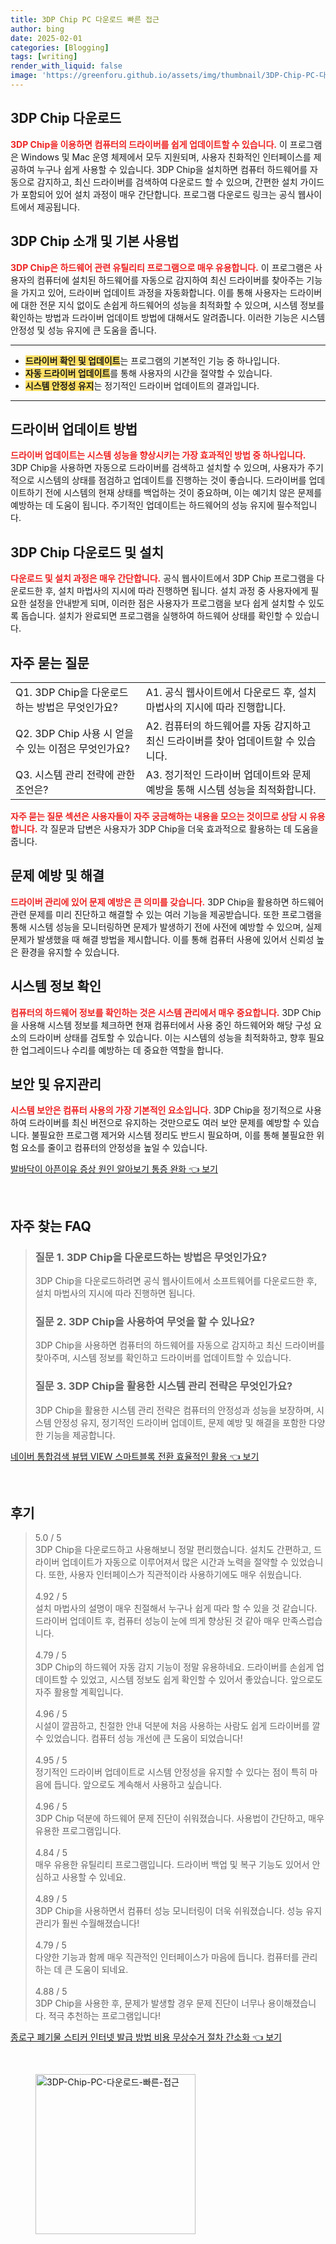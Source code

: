 ```yaml
---
title: 3DP Chip PC 다운로드 빠른 접근
author: bing
date: 2025-02-01
categories: [Blogging]
tags: [writing]
render_with_liquid: false
image: 'https://greenforu.github.io/assets/img/thumbnail/3DP-Chip-PC-다운로드-빠른-접근.webp'
---
```



<h2 id='3DP Chip 다운로드'>3DP Chip 다운로드</h2>

<p><b><span style="color: #ee2323;">3DP Chip을 이용하면 컴퓨터의 드라이버를 쉽게 업데이트할 수 있습니다.</span></b> 이 프로그램은 Windows 및 Mac 운영 체제에서 모두 지원되며, 사용자 친화적인 인터페이스를 제공하여 누구나 쉽게 사용할 수 있습니다. 3DP Chip을 설치하면 컴퓨터 하드웨어를 자동으로 감지하고, 최신 드라이버를 검색하여 다운로드 할 수 있으며, 간편한 설치 가이드가 포함되어 있어 설치 과정이 매우 간단합니다. 프로그램 다운로드 링크는 공식 웹사이트에서 제공됩니다.</p>

<h2 id='3DP Chip 소개 및 기본 사용법'>3DP Chip 소개 및 기본 사용법</h2>

<p><b><span style="color: #ee2323;">3DP Chip은 하드웨어 관련 유틸리티 프로그램으로 매우 유용합니다.</span></b> 이 프로그램은 사용자의 컴퓨터에 설치된 하드웨어를 자동으로 감지하여 최신 드라이버를 찾아주는 기능을 가지고 있어, 드라이버 업데이트 과정을 자동화합니다. 이를 통해 사용자는 드라이버에 대한 전문 지식 없이도 손쉽게 하드웨어의 성능을 최적화할 수 있으며, 시스템 정보를 확인하는 방법과 드라이버 업데이트 방법에 대해서도 알려줍니다. 이러한 기능은 시스템 안정성 및 성능 유지에 큰 도움을 줍니다.</p>

<hr />

<ul>
    <li><b><span style="background-color: #ffe066;">드라이버 확인 및 업데이트</span></b>는 프로그램의 기본적인 기능 중 하나입니다.</li>
    <li><b><span style="background-color: #ffe066;">자동 드라이버 업데이트</span></b>를 통해 사용자의 시간을 절약할 수 있습니다.</li>
    <li><b><span style="background-color: #ffe066;">시스템 안정성 유지</span></b>는 정기적인 드라이버 업데이트의 결과입니다.</li>
</ul>

<hr />

<h2 id='드라이버 업데이트 방법'>드라이버 업데이트 방법</h2>

<p><b><span style="color: #ee2323;">드라이버 업데이트는 시스템 성능을 향상시키는 가장 효과적인 방법 중 하나입니다.</span></b> 3DP Chip을 사용하면 자동으로 드라이버를 검색하고 설치할 수 있으며, 사용자가 주기적으로 시스템의 상태를 점검하고 업데이트를 진행하는 것이 좋습니다. 드라이버를 업데이트하기 전에 시스템의 현재 상태를 백업하는 것이 중요하며, 이는 예기치 않은 문제를 예방하는 데 도움이 됩니다. 주기적인 업데이트는 하드웨어의 성능 유지에 필수적입니다.</p>

<h2 id='3DP Chip 다운로드 및 설치'>3DP Chip 다운로드 및 설치</h2>

<p><b><span style="color: #ee2323;">다운로드 및 설치 과정은 매우 간단합니다.</span></b> 공식 웹사이트에서 3DP Chip 프로그램을 다운로드한 후, 설치 마법사의 지시에 따라 진행하면 됩니다. 설치 과정 중 사용자에게 필요한 설정을 안내받게 되며, 이러한 점은 사용자가 프로그램을 보다 쉽게 설치할 수 있도록 돕습니다. 설치가 완료되면 프로그램을 실행하여 하드웨어 상태를 확인할 수 있습니다.</p>

<h2 id='자주 묻는 질문'>자주 묻는 질문</h2>

<table>
    <tr>
        <td>Q1. 3DP Chip을 다운로드하는 방법은 무엇인가요?</td>
        <td>A1. 공식 웹사이트에서 다운로드 후, 설치 마법사의 지시에 따라 진행합니다.</td>
    </tr>
    <tr>
        <td>Q2. 3DP Chip 사용 시 얻을 수 있는 이점은 무엇인가요?</td>
        <td>A2. 컴퓨터의 하드웨어를 자동 감지하고 최신 드라이버를 찾아 업데이트할 수 있습니다.</td>
    </tr>
    <tr>
        <td>Q3. 시스템 관리 전략에 관한 조언은?</td>
        <td>A3. 정기적인 드라이버 업데이트와 문제 예방을 통해 시스템 성능을 최적화합니다.</td>
    </tr>
</table>

<p><b><span style="color: #ee2323;">자주 묻는 질문 섹션은 사용자들이 자주 궁금해하는 내용을 모으는 것이므로 상담 시 유용합니다.</span></b> 각 질문과 답변은 사용자가 3DP Chip을 더욱 효과적으로 활용하는 데 도움을 줍니다.</p>

<h2 id='문제 예방 및 해결'>문제 예방 및 해결</h2>

<p><b><span style="color: #ee2323;">드라이버 관리에 있어 문제 예방은 큰 의미를 갖습니다.</span></b> 3DP Chip을 활용하면 하드웨어 관련 문제를 미리 진단하고 해결할 수 있는 여러 기능을 제공받습니다. 또한 프로그램을 통해 시스템 성능을 모니터링하면 문제가 발생하기 전에 사전에 예방할 수 있으며, 실제 문제가 발생했을 때 해결 방법을 제시합니다. 이를 통해 컴퓨터 사용에 있어서 신뢰성 높은 환경을 유지할 수 있습니다.</p>

<h2 id='시스템 정보 확인'>시스템 정보 확인</h2>

<p><b><span style="color: #ee2323;">컴퓨터의 하드웨어 정보를 확인하는 것은 시스템 관리에서 매우 중요합니다.</span></b> 3DP Chip을 사용해 시스템 정보를 체크하면 현재 컴퓨터에서 사용 중인 하드웨어와 해당 구성 요소의 드라이버 상태를 검토할 수 있습니다. 이는 시스템의 성능을 최적화하고, 향후 필요한 업그레이드나 수리를 예방하는 데 중요한 역할을 합니다.</p>

<h2 id='보안 및 유지관리'>보안 및 유지관리</h2>

<p><b><span style="color: #ee2323;">시스템 보안은 컴퓨터 사용의 가장 기본적인 요소입니다.</span></b> 3DP Chip을 정기적으로 사용하여 드라이버를 최신 버전으로 유지하는 것만으로도 여러 보안 문제를 예방할 수 있습니다. 불필요한 프로그램 제거와 시스템 정리도 반드시 필요하며, 이를 통해 불필요한 위험 요소를 줄이고 컴퓨터의 안정성을 높일 수 있습니다.</p>


<p><a class="click-button" title="발바닥이 아픈이유 증상 원인 알아보기 통증 완화" href="https://greenforu.github.io/posts/%EB%B0%9C%EB%B0%94%EB%8B%A5%EC%9D%B4-%EC%95%84%ED%94%88%EC%9D%B4%EC%9C%A0-%EC%A6%9D%EC%83%81-%EC%9B%90%EC%9D%B8-%EC%95%8C%EC%95%84%EB%B3%B4%EA%B8%B0-%ED%86%B5%EC%A6%9D-%EC%99%84%ED%99%94/" rel="dofollow">발바닥이 아픈이유 증상 원인 알아보기 통증 완화 👈 보기</a></p><br>
<h2 id='자주_찾는_FAQ'>자주 찾는 FAQ</h2>
<div itemscope="" itemtype="https://schema.org/FAQPage"> 
<blockquote> 
<div itemscope="" itemprop="mainEntity" itemtype="https://schema.org/Question"> 
<h3 itemprop="name">질문 1. 3DP Chip을 다운로드하는 방법은 무엇인가요?</h3> 
<div itemscope="" itemprop="acceptedAnswer" itemtype="https://schema.org/Answer"> 
<span itemprop="text"> 
<p>3DP Chip을 다운로드하려면 공식 웹사이트에서 소프트웨어를 다운로드한 후, 설치 마법사의 지시에 따라 진행하면 됩니다.</p> 
</span> 
</div> 
</div> 
<div itemscope="" itemprop="mainEntity" itemtype="https://schema.org/Question"> 
<h3 itemprop="name">질문 2. 3DP Chip을 사용하여 무엇을 할 수 있나요?</h3> 
<div itemscope="" itemprop="acceptedAnswer" itemtype="https://schema.org/Answer"> 
<span itemprop="text"> 
<p>3DP Chip을 사용하면 컴퓨터의 하드웨어를 자동으로 감지하고 최신 드라이버를 찾아주며, 시스템 정보를 확인하고 드라이버를 업데이트할 수 있습니다.</p> 
</span> 
</div> 
</div> 
<div itemscope="" itemprop="mainEntity" itemtype="https://schema.org/Question"> 
<h3 itemprop="name">질문 3. 3DP Chip을 활용한 시스템 관리 전략은 무엇인가요?</h3> 
<div itemscope="" itemprop="acceptedAnswer" itemtype="https://schema.org/Answer"> 
<span itemprop="text"> 
<p>3DP Chip을 활용한 시스템 관리 전략은 컴퓨터의 안정성과 성능을 보장하며, 시스템 안정성 유지, 정기적인 드라이버 업데이트, 문제 예방 및 해결을 포함한 다양한 기능을 제공합니다.</p> 
</span> 
</div> 
</div> 
</blockquote> 
</div>
<p><a class="click-button" title="네이버 통합검색 뷰탭 VIEW 스마트블록 전환 효율적인 활용" href="https://greenforu.github.io/posts/%EB%84%A4%EC%9D%B4%EB%B2%84-%ED%86%B5%ED%95%A9%EA%B2%80%EC%83%89-%EB%B7%B0%ED%83%AD-VIEW-%EC%8A%A4%EB%A7%88%ED%8A%B8%EB%B8%94%EB%A1%9D-%EC%A0%84%ED%99%98-%ED%9A%A8%EC%9C%A8%EC%A0%81%EC%9D%B8-%ED%99%9C%EC%9A%A9/" rel="dofollow">네이버 통합검색 뷰탭 VIEW 스마트블록 전환 효율적인 활용 👈 보기</a></p><br>
<h2 id='후기'>후기</h2>
<div itemscope itemtype="https://schema.org/Product">
  <blockquote>
  <div itemprop="review" itemscope itemtype="https://schema.org/Review">
      <div itemprop="reviewRating" itemscope itemtype="https://schema.org/Rating"> <span itemprop="ratingValue">5.0</span> / <span itemprop="bestRating">5</span> </div>
      <span itemprop="reviewBody">3DP Chip을 다운로드하고 사용해보니 정말 편리했습니다. 설치도 간편하고, 드라이버 업데이트가 자동으로 이루어져서 많은 시간과 노력을 절약할 수 있었습니다. 또한, 사용자 인터페이스가 직관적이라 사용하기에도 매우 쉬웠습니다.</span>
  </div>
  <br>
  <div itemprop="review" itemscope itemtype="https://schema.org/Review">
      <div itemprop="reviewRating" itemscope itemtype="https://schema.org/Rating"> <span itemprop="ratingValue">4.92</span> / <span itemprop="bestRating">5</span> </div>
      <span itemprop="reviewBody">설치 마법사의 설명이 매우 친절해서 누구나 쉽게 따라 할 수 있을 것 같습니다. 드라이버 업데이트 후, 컴퓨터 성능이 눈에 띄게 향상된 것 같아 매우 만족스럽습니다.</span>
  </div>
  <br>
  <div itemprop="review" itemscope itemtype="https://schema.org/Review">
      <div itemprop="reviewRating" itemscope itemtype="https://schema.org/Rating"> <span itemprop="ratingValue">4.79</span> / <span itemprop="bestRating">5</span> </div>
      <span itemprop="reviewBody">3DP Chip의 하드웨어 자동 감지 기능이 정말 유용하네요. 드라이버를 손쉽게 업데이트할 수 있었고, 시스템 정보도 쉽게 확인할 수 있어서 좋았습니다. 앞으로도 자주 활용할 계획입니다.</span>
  </div>
  <br>
  <div itemprop="review" itemscope itemtype="https://schema.org/Review">
      <div itemprop="reviewRating" itemscope itemtype="https://schema.org/Rating"> <span itemprop="ratingValue">4.96</span> / <span itemprop="bestRating">5</span> </div>
      <span itemprop="reviewBody">시설이 깔끔하고, 친절한 안내 덕분에 처음 사용하는 사람도 쉽게 드라이버를 깔 수 있었습니다. 컴퓨터 성능 개선에 큰 도움이 되었습니다!</span>
  </div>
  <br>
  <div itemprop="review" itemscope itemtype="https://schema.org/Review">
      <div itemprop="reviewRating" itemscope itemtype="https://schema.org/Rating"> <span itemprop="ratingValue">4.95</span> / <span itemprop="bestRating">5</span> </div>
      <span itemprop="reviewBody">정기적인 드라이버 업데이트로 시스템 안정성을 유지할 수 있다는 점이 특히 마음에 듭니다. 앞으로도 계속해서 사용하고 싶습니다.</span>
  </div>
  <br>
  <div itemprop="review" itemscope itemtype="https://schema.org/Review">
      <div itemprop="reviewRating" itemscope itemtype="https://schema.org/Rating"> <span itemprop="ratingValue">4.96</span> / <span itemprop="bestRating">5</span> </div>
      <span itemprop="reviewBody">3DP Chip 덕분에 하드웨어 문제 진단이 쉬워졌습니다. 사용법이 간단하고, 매우 유용한 프로그램입니다.</span>
  </div>
  <br>
  <div itemprop="review" itemscope itemtype="https://schema.org/Review">
      <div itemprop="reviewRating" itemscope itemtype="https://schema.org/Rating"> <span itemprop="ratingValue">4.84</span> / <span itemprop="bestRating">5</span> </div>
      <span itemprop="reviewBody">매우 유용한 유틸리티 프로그램입니다. 드라이버 백업 및 복구 기능도 있어서 안심하고 사용할 수 있네요.</span>
  </div>
  <br>
  <div itemprop="review" itemscope itemtype="https://schema.org/Review">
      <div itemprop="reviewRating" itemscope itemtype="https://schema.org/Rating"> <span itemprop="ratingValue">4.89</span> / <span itemprop="bestRating">5</span> </div>
      <span itemprop="reviewBody">3DP Chip을 사용하면서 컴퓨터 성능 모니터링이 더욱 쉬워졌습니다. 성능 유지 관리가 훨씬 수월해졌습니다!</span>
  </div>
  <br>
  <div itemprop="review" itemscope itemtype="https://schema.org/Review">
      <div itemprop="reviewRating" itemscope itemtype="https://schema.org/Rating"> <span itemprop="ratingValue">4.79</span> / <span itemprop="bestRating">5</span> </div>
      <span itemprop="reviewBody">다양한 기능과 함께 매우 직관적인 인터페이스가 마음에 듭니다. 컴퓨터를 관리하는 데 큰 도움이 되네요.</span>
  </div>
  <br>
  <div itemprop="review" itemscope itemtype="https://schema.org/Review">
      <div itemprop="reviewRating" itemscope itemtype="https://schema.org/Rating"> <span itemprop="ratingValue">4.88</span> / <span itemprop="bestRating">5</span> </div>
      <span itemprop="reviewBody">3DP Chip을 사용한 후, 문제가 발생할 경우 문제 진단이 너무나 용이해졌습니다. 적극 추천하는 프로그램입니다!</span>
  </div>
  </blockquote>
</div>
<p><a class="click-button" title="종로구 폐기물 스티커 인터넷 발급 방법 비용 무상수거 절차 간소화" href="https://greenforu.github.io/posts/%EC%A2%85%EB%A1%9C%EA%B5%AC-%ED%8F%90%EA%B8%B0%EB%AC%BC-%EC%8A%A4%ED%8B%B0%EC%BB%A4-%EC%9D%B8%ED%84%B0%EB%84%B7-%EB%B0%9C%EA%B8%89-%EB%B0%A9%EB%B2%95-%EB%B9%84%EC%9A%A9-%EB%AC%B4%EC%83%81%EC%88%98%EA%B1%B0-%EC%A0%88%EC%B0%A8-%EA%B0%84%EC%86%8C%ED%99%94/" rel="dofollow">종로구 폐기물 스티커 인터넷 발급 방법 비용 무상수거 절차 간소화 👈 보기</a></p><br>
<figure class="image"><img src="https://greenforu.github.io/assets/img/thumbnail/3DP-Chip-PC-다운로드-빠른-접근.webp" alt="3DP-Chip-PC-다운로드-빠른-접근" width="256" height="256"></figure>
